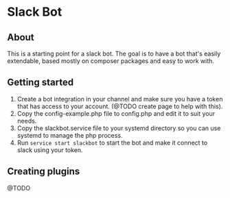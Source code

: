 Slack Bot
=========
About
-----
This is a starting point for a slack bot. The goal is to have a bot that's easily extendable, based mostly on composer packages and easy to work with.

Getting started
---------------
1. Create a bot integration in your channel and make sure you have a token that has access to your account. (@TODO create page to help with this).
2. Copy the config-example.php file to config.php and edit it to suit your needs.
3. Copy the slackbot.service file to your systemd directory so you can use systemd to manage the php process.
4. Run `service start slackbot` to start the bot and make it connect to slack using your token.

Creating plugins
----------------
@TODO
